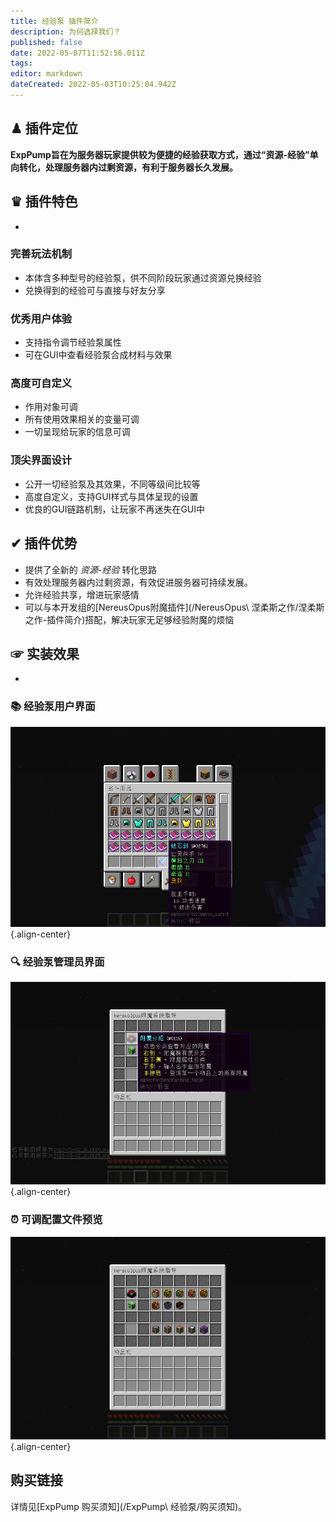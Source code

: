```yaml
---
title: 经验泵 插件简介
description: 为何选择我们？
published: false
date: 2022-05-07T11:52:56.011Z
tags: 
editor: markdown
dateCreated: 2022-05-03T10:25:04.942Z
---
```


## ♟ 插件定位
**ExpPump旨在为服务器玩家提供较为便捷的经验获取方式，通过“资源-经验”单向转化，处理服务器内过剩资源，有利于服务器长久发展。**

## ♛ 插件特色
-
### 完善玩法机制
- 本体含多种型号的经验泵，供不同阶段玩家通过资源兑换经验
- 兑换得到的经验可与直接与好友分享
### 优秀用户体验
- 支持指令调节经验泵属性
- 可在GUI中查看经验泵合成材料与效果
### 高度可自定义
- 作用对象可调
- 所有使用效果相关的变量可调
- 一切呈现给玩家的信息可调
### 顶尖界面设计
- 公开一切经验泵及其效果，不同等级间比较等
- 高度自定义，支持GUI样式与具体呈现的设置
- 优良的GUI链路机制，让玩家不再迷失在GUI中
## ✔ 插件优势
- 提供了全新的 *资源-经验* 转化思路
- 有效处理服务器内过剩资源，有效促进服务器可持续发展。
- 允许经验共享，增进玩家感情
- 可以与本开发组的[NereusOpus附魔插件](/NereusOpus\ 涅柔斯之作/涅柔斯之作-插件简介)搭配，解决玩家无足够经验附魔的烦恼

## ☞ 实装效果
- 
### 📚 经验泵用户界面
![附魔显示.png](/nereusopus/简介/附魔显示.png){.align-center}
### 🔍 经验泵管理员界面
![主菜单-查询.png](/nereusopus/简介/主菜单-查询.png){.align-center}
### ⏰ 可调配置文件预览
![主菜单.png](/nereusopus/简介/主菜单.png){.align-center}

## 购买链接
详情见[ExpPump 购买须知](/ExpPump\ 经验泵/购买须知)。